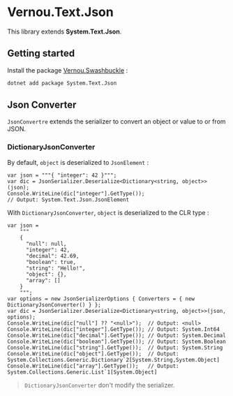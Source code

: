 # Vernou.Text.Json

This library extends **System.Text.Json**.

## Getting started

Install the package [Vernou.Swashbuckle](https://www.nuget.org/packages/System.Text.Json) :

```sh
dotnet add package System.Text.Json
```

## Json Converter

`JsonConvertre` extends the serializer to convert an object or value to or from JSON.

### DictionaryJsonConverter

By default, `object` is deserialized to `JsonElement` :
```
var json = """{ "integer": 42 }""";
var dic = JsonSerializer.Deserialize<Dictionary<string, object>>(json);
Console.WriteLine(dic["integer"].GetType());
// Output: System.Text.Json.JsonElement
```

With `DictionaryJsonConverter`, `object` is deserialized to the CLR type :
```
var json =
    """
    {
      "null": null,
      "integer": 42,
      "decimal": 42.69,
      "boolean": true,
      "string": "Hello!",
      "object": {},
      "array": []
    }
    """;
var options = new JsonSerializerOptions { Converters = { new DictionaryJsonConverter() } };
var dic = JsonSerializer.Deserialize<Dictionary<string, object>>(json, options);
Console.WriteLine(dic["null"] ?? "<null>");  // Output: <null>
Console.WriteLine(dic["integer"].GetType()); // Output: System.Int64
Console.WriteLine(dic["decimal"].GetType()); // Output: System.Decimal
Console.WriteLine(dic["boolean"].GetType()); // Output: System.Boolean
Console.WriteLine(dic["string"].GetType());  // Output: System.String
Console.WriteLine(dic["object"].GetType());  // Output: System.Collections.Generic.Dictionary`2[System.String,System.Object]
Console.WriteLine(dic["array"].GetType());   // Output: System.Collections.Generic.List`1[System.Object]
```

> `DictionaryJsonConverter` don't modify the serializer.
